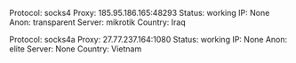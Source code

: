 Protocol: socks4
Proxy: 185.95.186.165:48293
Status: working
IP: None
Anon: transparent
Server: mikrotik
Country: Iraq

Protocol: socks4a
Proxy: 27.77.237.164:1080
Status: working
IP: None
Anon: elite
Server: None
Country: Vietnam

